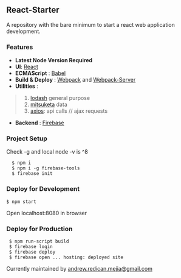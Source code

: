## React-Starter
A repository with the bare minimum to start a react web application development.

### Features
+ **Latest Node Version Required**
+ **UI**: [React](https://reactjs.org/)
+ **ECMAScript** : [Babel](https://babeljs.io/)
+ **Build & Deploy** : [Webpack](https://webpack.js.org/) and [Webpack-Server](https://webpack.js.org/configuration/dev-server/)
+ **Utilities**  : 
> 1. [lodash](https://lodash.com/) general purpose
> 2. [mitsuketa](https://github.com/AndrewRedican/mitsuketa) data
> 3. [axios](https://github.com/axios/axios): api calls // ajax requests
+ **Backend** : [Firebase](https://firebase.google.com/)

### Project Setup

Check -g and local node -v is ^8
```
  $ npm i
  $ npm i -g firebase-tools
  $ firebase init
```

### Deploy for Development
```
$ npm start
```
Open localhost:8080 in browser

### Deploy for Production
```
 $ npm run-script build
 $ firebase login
 $ firebase deploy
 $ firebase open ... hosting: deployed site
```

Currently maintained by andrew.redican.mejia@gmail.com